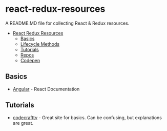 # react-redux-resources
A README.MD file for collecting React & Redux resources.


* [React Redux Resources](#react-redux-resources)
  * [Basics](#basics)
  * [Lifecycle Methods](#lifecycle-methods)
  * [Tutorials](#tutorials)
  * [Repos](#repositories)  
  * [Codepen](#codepen)

## Basics

* [Angular](https://angular.io) - React Documentation

## Tutorials

* [codecrafttv](https://codecraft.tv/courses/angular/quickstart/overview/) - Great site for basics. Can be confusing, but explanations are great.